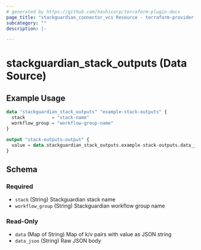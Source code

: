 ```yaml
---
# generated by https://github.com/hashicorp/terraform-plugin-docs
page_title: "stackguardian_connector_vcs Resource - terraform-provider-stackguardian"
subcategory: ""
description: |-

---
```


# stackguardian_stack_outputs (Data Source)

## Example Usage

```terraform
data "stackguardian_stack_outputs" "example-stack-outputs" {
  stack          = "stack-name"
  workflow_group = "workflow-group-name"
}

output "stack-outputs-output" {
  value = data.stackguardian_stack_outputs.example-stack-outputs.data_json
}
```

<!-- schema generated by tfplugindocs -->
## Schema

### Required

- `stack` (String) Stackguardian stack name
- `workflow_group` (String) Stackguardian workflow group name

### Read-Only

- `data` (Map of String) Map of k/v pairs with value as JSON string
- `data_json` (String) Raw JSON body


